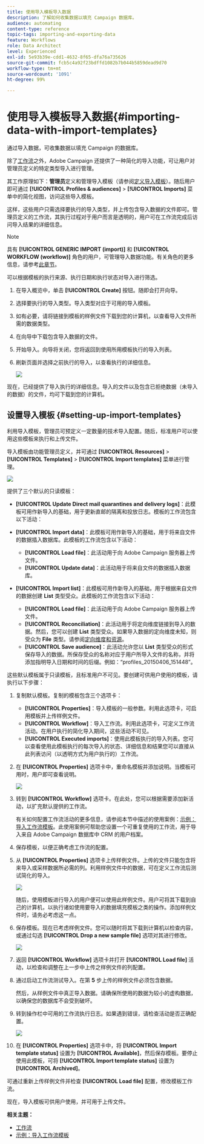 ```yaml
---
title: 使用导入模板导入数据
description: 了解如何收集数据以填充 Campaign 数据库。
audience: automating
content-type: reference
topic-tags: importing-and-exporting-data
feature: Workflows
role: Data Architect
level: Experienced
exl-id: 5e93b39e-cdd1-4632-8f65-dfa76a735626
source-git-commit: fcb5c4a92f23bdffd1082b7b044b5859dead9d70
workflow-type: tm+mt
source-wordcount: '1091'
ht-degree: 99%

---
```


# 使用导入模板导入数据{#importing-data-with-import-templates}

通过导入数据，可收集数据以填充 Campaign 的数据库。

除了[工作流](../../automating/using/get-started-workflows.md)之外，Adobe Campaign 还提供了一种简化的导入功能，可让用户对管理员定义的特定类型导入进行管理。

其工作原理如下：**管理员**&#x200B;定义和管理导入模板（请参阅[定义导入模板](../../automating/using/importing-data-with-import-templates.md#setting-up-import-templates)）。随后用户即可通过 **[!UICONTROL Profiles & audiences]** > **[!UICONTROL Imports]** 菜单中的简化视图，访问这些导入模板。

这样，这些用户只需选择要执行的导入类型，并上传包含导入数据的文件即可。管理员定义的工作流，其执行过程对于用户而言是透明的，用户可在工作流完成后访问导入结果的详细信息。

>[!NOTE]
>
>具有 **[!UICONTROL GENERIC IMPORT (import)]** 和 **[!UICONTROL WORKFLOW (workflow)]** 角色的用户，可管理导入数据功能。有关角色的更多信息，请参考[此章节](../../administration/using/list-of-roles.md)。

可以根据模板的执行来源、执行日期和执行状态对导入进行筛选。

1. 在导入概览中，单击 **[!UICONTROL Create]** 按钮。随即会打开向导。
1. 选择要执行的导入类型。导入类型对应于可用的导入模板。
1. 如有必要，请将链接到模板的样例文件下载到您的计算机，以查看导入文件所需的数据类型。
1. 在向导中下载包含导入数据的文件。
1. 开始导入。向导将关闭，您将返回到使用所用模板执行的导入列表。
1. 刷新页面并选择之前执行的导入，以查看执行的详细信息。

   ![](assets/simplified_import1.png)

现在，已经提供了导入执行的详细信息。导入的文件以及包含已拒绝数据（未导入的数据）的文件，均可下载到您的计算机。

## 设置导入模板 {#setting-up-import-templates}

利用导入模板，管理员可预定义一定数量的技术导入配置。随后，标准用户可以使用这些模板来执行和上传文件。

导入模板由功能管理员定义，并可通过 **[!UICONTROL Resources]** > **[!UICONTROL Templates]** > **[!UICONTROL Import templates]** 菜单进行管理。

![](assets/import_template_list.png)

提供了三个默认的只读模板：

* **[!UICONTROL Update Direct mail quarantines and delivery logs]**：此模板可用作新导入的基础，用于更新直邮的隔离和投放日志。模板的工作流包含以下活动：
* **[!UICONTROL Import data]**：此模板可用作新导入的基础，用于将来自文件的数据插入数据库。此模板的工作流包含以下活动：

   * **[!UICONTROL Load file]**：此活动用于向 Adobe Campaign 服务器上传文件。
   * **[!UICONTROL Update data]**：此活动用于将来自文件的数据插入数据库。

* **[!UICONTROL Import list]**：此模板可用作新导入的基础，用于根据来自文件的数据创建 **List** 类型受众。此模板的工作流包含以下活动：

   * **[!UICONTROL Load file]**：此活动用于向 Adobe Campaign 服务器上传文件。
   * **[!UICONTROL Reconciliation]**：此活动用于将定向维度链接到导入的数据。然后，您可以创建 **List** 类型受众。如果导入数据的定向维度未知，则受众为 **File** 类型。请参阅[定向维度和资源](../../automating/using/query.md#targeting-dimensions-and-resources)。
   * **[!UICONTROL Save audience]**：此活动允许您以 **List** 类型受众的形式保存导入的数据。所保存受众的名称对应于用户所导入文件的名称，并将添加指明导入日期和时间的后缀。例如：“profiles_20150406_151448”。

这些默认模板属于只读模板，且标准用户不可见。要创建可供用户使用的模板，请执行以下步骤：

1. 复制默认模板。复制的模板包含三个选项卡：

   * **[!UICONTROL Properties]**：导入模板的一般参数。利用此选项卡，可启用模板并上传样例文件。
   * **[!UICONTROL Workflow]**：导入工作流。利用此选项卡，可定义工作流活动。在用户执行的简化导入期间，这些活动不可见。
   * **[!UICONTROL Executed imports]**：使用此模板执行的导入列表。您可以查看使用此模板执行的每次导入的状态、详细信息和结果您可以直接从此列表访问（以透明方式为用户执行的）工作流。

1. 在 **[!UICONTROL Properties]** 选项卡中，重命名模板并添加说明。当模板可用时，用户即可查看说明。

   ![](assets/simplified_import_model1.png)

1. 转到 **[!UICONTROL Workflow]** 选项卡。在此处，您可以根据需要添加新活动，以扩充默认提供的工作流。

   有关如何配置工作流活动的更多信息，请参阅本节中描述的使用案例：[示例：导入工作流模板](../../automating/using/creating-import-workflow-templates.md)。此使用案例可帮助您设置一个可重复使用的工作流，用于导入来自 Adobe Campaign 数据库中 CRM 的用户档案。

1. 保存模板，以便正确考虑工作流的配置。
1. 从 **[!UICONTROL Properties]** 选项卡上传样例文件。上传的文件只能包含将来导入或采样数据所必需的列。利用样例文件中的数据，可在定义工作流后测试简化的导入。

   ![](assets/import_template_sample.png)

   随后，使用模板进行导入的用户便可以使用此样例文件。用户可将其下载到自己的计算机，以执行诸如使用要导入的数据填充模板之类的操作。添加样例文件时，请务必考虑这一点。

1. 保存模板。现在已考虑样例文件。您可以随时将其下载到计算机以检查内容，或通过勾选 **[!UICONTROL Drop a new sample file]** 选项对其进行修改。

   ![](assets/simplified_import_model2.png)

1. 返回 **[!UICONTROL Workflow]** 选项卡并打开 **[!UICONTROL Load file]** 活动，以检查和调整在上一步中上传之样例文件的列配置。
1. 通过启动工作流测试导入。在第 **5** 步上传的样例文件必须包含数据。

   然后，从样例文件中真正导入数据。请确保所使用的数据为较小的虚构数据，以确保您的数据库不会受到破坏。

1. 转到操作栏中可用的工作流执行日志。如果遇到错误，请检查活动是否正确配置。

   ![](assets/simplified_import_model3.png)

1. 在 **[!UICONTROL Properties]** 选项卡中，将 **[!UICONTROL Import template status]** 设置为 **[!UICONTROL Available]**，然后保存模板。要停止使用此模板，可将 **[!UICONTROL Import template status]** 设置为 **[!UICONTROL Archived]**。

可通过重新上传样例文件并检查 **[!UICONTROL Load file]** 配置，修改模板工作流。

现在，导入模板可供用户使用，并可用于上传文件。

**相关主题：**

* [工作流](../../automating/using/get-started-workflows.md)
* [示例：导入工作流模板](../../automating/using/creating-import-workflow-templates.md)
